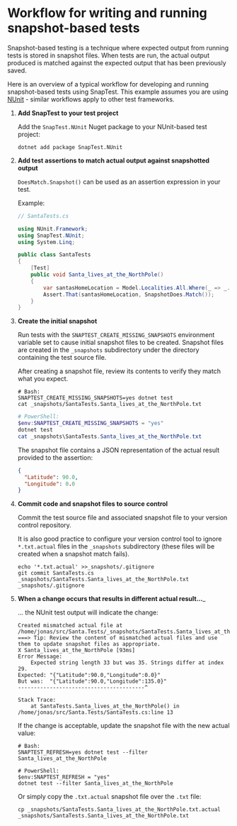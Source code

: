 # Workflow for writing and running snapshot-based tests

Snapshot-based testing is a technique where expected output from running tests is stored in snapshot files. When tests are run, the actual output produced is matched against the expected output that has been previously saved.

Here is an overview of a typical workflow for developing and running snapshot-based tests using SnapTest. This example assumes you are using [NUnit](https://nunit.org/) - similar workflows apply to other test frameworks.

<!-- This content is duplicated in the root README.md. Try to keep the two renditions in sync! -->

1. __Add SnapTest to your test project__

    Add the `SnapTest.NUnit` Nuget package to your NUnit-based test project:

    ```shell
    dotnet add package SnapTest.NUnit
    ```

1. __Add test assertions to match actual output against snapshotted output__

    `DoesMatch.Snapshot()` can be used as an assertion expression in your test.

    Example:
    ```C#
    // SantaTests.cs

    using NUnit.Framework;
    using SnapTest.NUnit;
    using System.Linq;

    public class SantaTests
    {
        [Test]
        public void Santa_lives_at_the_NorthPole()
        {
            var santasHomeLocation = Model.Localities.All.Where(_ => _.Landmarks.Contains("Santa's Workshop")).Select(_ => _.Coordinates).FirstOrDefault();
            Assert.That(santasHomeLocation, SnapshotDoes.Match());
        }
    }
    ```

1. __Create the initial snapshot__

    Run tests with the `SNAPTEST_CREATE_MISSING_SNAPSHOTS` environment variable set to cause initial snapshot files to be created. Snapshot files are created in the `_snapshots` subdirectory under the directory containing the test source file.

    After creating a snapshot file, review its contents to verify they match what you expect.

    ```shell
    # Bash:
    SNAPTEST_CREATE_MISSING_SNAPSHOTS=yes dotnet test
    cat _snapshots/SantaTests.Santa_lives_at_the_NorthPole.txt
    ```

    ```PowerShell
    # PowerShell:
    $env:SNAPTEST_CREATE_MISSING_SNAPSHOTS = "yes"
    dotnet test
    cat _snapshots\SantaTests.Santa_lives_at_the_NorthPole.txt
    ```

    The snapshot file contains a JSON representation of the actual result provided to the assertion:
    ```json
    {
      "Latitude": 90.0,
      "Longitude": 0.0
    }
    ```

1. __Commit code and snapshot files to source control__

    Commit the test source file and associated snapshot file to your version control repository.

    It is also good practice to configure your version control tool to ignore `*.txt.actual` files in the `_snapshots` subdirectory (these files will be created when a snapshot match fails).

    ```shell
    echo '*.txt.actual' >>_snapshots/.gitignore
    git commit SantaTests.cs _snapshots/SantaTests.Santa_lives_at_the_NorthPole.txt _snapshots/.gitignore
    ```

1. __When a change occurs that results in different actual result...___

    ... the NUnit test output will indicate the change:
    ```
    Created mismatched actual file at /home/jonas/src/Santa.Tests/_snapshots/SantaTests.Santa_lives_at_the_NorthPole.txt.actual
    ===> Tip: Review the content of mismatched actual files and use them to update snapshot files as appropriate.
    X Santa_lives_at_the_NorthPole [93ms]
    Error Message:
        Expected string length 33 but was 35. Strings differ at index 29.
    Expected: "{"Latitude":90.0,"Longitude":0.0}"
    But was:  "{"Latitude":90.0,"Longitude":135.0}"
    ----------------------------------------^

    Stack Trace:
        at SantaTests.Santa_lives_at_the_NorthPole() in /home/jonas/src/Santa.Tests/SantaTests.cs:line 13
    ```

    If the change is acceptable, update the snapshot file with the new actual value:
    ```shell
    # Bash:
    SNAPTEST_REFRESH=yes dotnet test --filter Santa_lives_at_the_NorthPole
    ```
    ```shell
    # PowerShell:
    $env:SNAPTEST_REFRESH = "yes"
    dotnet test --filter Santa_lives_at_the_NorthPole
    ```

    Or simply copy the `.txt.actual` snapshot file over the `.txt` file:
    ```shell
    cp _snapshots/SantaTests.Santa_lives_at_the_NorthPole.txt.actual _snapshots/SantaTests.Santa_lives_at_the_NorthPole.txt
    ```
